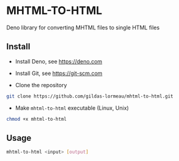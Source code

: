 # MHTML-TO-HTML

Deno library for converting MHTML files to single HTML files

## Install

- Install Deno, see https://deno.com

- Install Git, see https://git-scm.com

- Clone the repository

```sh
git clone https://github.com/gildas-lormeau/mhtml-to-html.git
```

- Make `mhtml-to-html` executable (Linux, Unix)
```sh
chmod +x mhtml-to-html
```

## Usage 

``` sh
mhtml-to-html <input> [output]
```